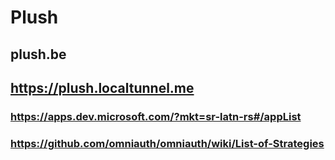 # Plush
## plush.be
## https://plush.localtunnel.me

### https://apps.dev.microsoft.com/?mkt=sr-latn-rs#/appList

### https://github.com/omniauth/omniauth/wiki/List-of-Strategies
